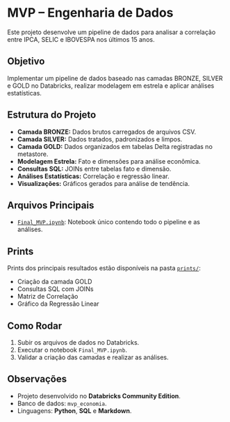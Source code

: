 # MVP – Engenharia de Dados

Este projeto desenvolve um pipeline de dados para analisar a correlação entre IPCA, SELIC e IBOVESPA nos últimos 15 anos.

## Objetivo
Implementar um pipeline de dados baseado nas camadas BRONZE, SILVER e GOLD no Databricks, realizar modelagem em estrela e aplicar análises estatísticas.

## Estrutura do Projeto

- **Camada BRONZE:** Dados brutos carregados de arquivos CSV.
- **Camada SILVER:** Dados tratados, padronizados e limpos.
- **Camada GOLD:** Dados organizados em tabelas Delta registradas no metastore.
- **Modelagem Estrela:** Fato e dimensões para análise econômica.
- **Consultas SQL:** JOINs entre tabelas fato e dimensão.
- **Análises Estatísticas:** Correlação e regressão linear.
- **Visualizações:** Gráficos gerados para análise de tendência.

## Arquivos Principais

- [`Final_MVP.ipynb`](./Final_MVP.ipynb): Notebook único contendo todo o pipeline e as análises.

## Prints

Prints dos principais resultados estão disponíveis na pasta [`prints/`](./prints/):
- Criação da camada GOLD
- Consultas SQL com JOINs
- Matriz de Correlação
- Gráfico da Regressão Linear

## Como Rodar

1. Subir os arquivos de dados no Databricks.
2. Executar o notebook `Final_MVP.ipynb`.
3. Validar a criação das camadas e realizar as análises.

## Observações

- Projeto desenvolvido no **Databricks Community Edition**.
- Banco de dados: `mvp_economia`.
- Linguagens: **Python**, **SQL** e **Markdown**.

